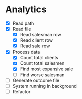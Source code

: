 # Analytics

- [x] Read path
- [x] Read file
    - [x] Read salesman row
    - [x] Read client row
    - [x] Read sale row
- [x] Process data
    - [x] Count total clients
    - [x] Count total salesmen
    - [x] Find most expansive sale
    - [ ] Find worse salesman
- [ ] Generate outcome file
- [ ] System running in background
- [ ] Refactor
